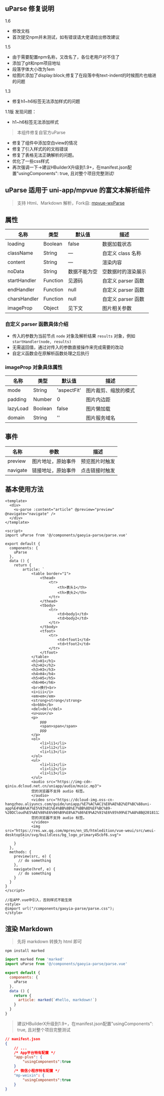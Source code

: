 
## uParse 修复说明
1.6
* 修改文档
* 首次提交npm并未测试，如有错误请大佬请给出修改建议

1.5 

* 由于需要配置npm名称，又改名了，各位老用户对不住了
* 添加了git和npm项目地址
* 段落字体大小改为1em
* 给图片添加了display:block;修复了在段落中有text-indent的时候图片也缩进的问题

1.3
* 修复h1~h6标签无法添加样式的问题

1.1版
  发现问题：
* h1~h6标签无法添加样式

> 本组件修复自官方uParse

* 修复了组件中添加空白view的情况
* 修复了引入样式的的文档错误
* 修复了表格无法正确解析的问题。
* 优化了一些css样式
* 再次强调一下->建议HBuilderX升级到1.9+，在manifest.json配置"usingComponents": true, 且对整个项目完整测试!

## uParse 适用于 uni-app/mpvue 的富文本解析组件

> 支持 Html、Markdown 解析，Fork自: [mpvue-wxParse](https://github.com/F-loat/mpvue-wxParse)


## 属性

| 名称             | 类型          | 默认值        | 描述               |
| -----------------|--------------- | ------------- | ----------------  |
| loading          | Boolean        | false         | 数据加载状态       |
| className        | String         | —             | 自定义 class 名称  |
| content          | String         | —             | 渲染内容           |
| noData           | String         | 数据不能为空   | 空数据时的渲染展示  |
| startHandler     | Function       | 见源码         | 自定义 parser 函数 |
| endHandler       | Function       | null          | 自定义 parser 函数 |
| charsHandler     | Function       | null          | 自定义 parser 函数 |
| imageProp        | Object         | 见下文        | 图片相关参数        |

### 自定义 parser 函数具体介绍

* 传入的参数为当前节点 `node` 对象及解析结果 `results` 对象，例如 `startHandler(node, results)`
* 无需返回值，通过对传入的参数直接操作来完成需要的改动
* 自定义函数会在原解析函数处理之后执行

### imageProp 对象具体属性

| 名称              | 类型           | 默认值        | 描述                |
| -----------------|--------------- | ------------- | ------------------ |
| mode             | String         | 'aspectFit'   | 图片裁剪、缩放的模式 |
| padding          | Number         | 0             | 图片内边距          |
| lazyLoad         | Boolean        | false         | 图片懒加载          |
| domain           | String         | ''            | 图片服务域名        |

## 事件

| 名称             | 参数              | 描述              |
| -----------------|----------------- | ----------------  |
| preview          | 图片地址，原始事件 | 预览图片时触发     |
| navigate         | 链接地址，原始事件 | 点击链接时触发     |

## 基本使用方法


``` vue
<template>
  <div>
    <u-parse :content="article" @preview="preview" @navigate="navigate" />
  </div>
</template>

<script>
import uParse from '@/components/gaoyia-parse/parse.vue'

export default {
  components: {
    uParse
  },
  data () {
    return {
        article: `
			<table border="1">
				<thead>
					<tr>
						<th>表头1</th>
						<th>表头2</th>
					</tr>
				</thead>
				<tbody>
					<tr>
						<td>body1</td>
						<td>body2</td>
					</tr>
				</tbody>
				<tfoot>
					<tr>
						<td>tfoot1</td>
						<td>tfoot2</td>
					</tr>
				</tfoot>
			</table>
			<h1>H1</h1>
			<h2>H2</h2>
			<h3>H3</h3>
			<h4>H4</h4>
			<h5>H5</h5>
			<h6>H6</h6>
			<br>换行<br>
			<i>iii</i>
			<em>em</em>
			<strong>strong</strong>
			<b>bbb</b>
			<del>del</del>
			<u>uuu</u>
			<p>
				ppp
				<span>span</span>
				ppp
			</p>
			<ol>
				<li>li1</li>
				<li>li2</li>
				<li>li3</li>
			</ol>
			<ul>
				<li>li1</li>
				<li>li2</li>
				<li>li3</li>
			</ul>
			<audio src="https://img-cdn-qiniu.dcloud.net.cn/uniapp/audio/music.mp3">
			您的浏览器不支持 audio 标签。
			</audio>
			<video src="https://dcloud-img.oss-cn-hangzhou.aliyuncs.com/guide/uniapp/%E7%AC%AC1%E8%AE%B2%EF%BC%88uni-app%E4%BA%A7%E5%93%81%E4%BB%8B%E7%BB%8D%EF%BC%89-%20DCloud%E5%AE%98%E6%96%B9%E8%A7%86%E9%A2%91%E6%95%99%E7%A8%8B@20181126.mp4">
			您的浏览器不支持 audio 标签。
			</video>
			<img src="https://res.wx.qq.com/mpres/en_US/htmledition/vue-weui/src/weui-desktopSkin/svg/buildless/bg_logo_primary45cbf6.svg">
	    `
    }
  },
  methods: {
    preview(src, e) {
      // do something
    },
    navigate(href, e) {
      // do something
    }
  }
}
</script>

//在APP.vue中引入，否则样式不能生效
<style>
@import url("/components/gaoyia-parse/parse.css");
</style>
```


## 渲染 Markdown

> 先将 markdown 转换为 html 即可

```
npm install marked
```

``` js
import marked from 'marked'
import uParse from '@/components/gaoyia-parse/parse.vue'

export default {
  components: {
    uParse
  },
  data () {
    return {
      article: marked(`#hello, markdown!`)
    }
  }
}
```

> 建议HBuilderX升级到1.9+，在manifest.json配置"usingComponents": true, 且对整个项目完整测试

``` json
// manifest.json  
{  
    // ...  
    /* App平台特有配置 */  
    "app-plus": {
        "usingComponents":true  
    }  
    /* 微信小程序特有配置 */  
    "mp-weixin": {
        "usingComponents":true
    }  
}  
```